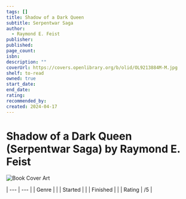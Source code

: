 ```yaml
---
tags: []
title: Shadow of a Dark Queen
subtitle: Serpentwar Saga
author:
  - Raymond E. Feist
publisher: 
published: 
page_count: 
isbn: 
description: ""
coverUrl: https://covers.openlibrary.org/b/olid/OL9213884M-M.jpg
shelf: to-read
owned: true
start_date: 
end_date: 
rating: 
recommended_by: 
created: 2024-04-17
---
```


# Shadow of a Dark Queen (Serpentwar Saga) by Raymond E. Feist

![Book Cover Art](https://covers.openlibrary.org/b/olid/OL9213884M-M.jpg)


| --- | --- |
| Genre |  |
| Started |  |
| Finished |  |
| Rating | /5 |


